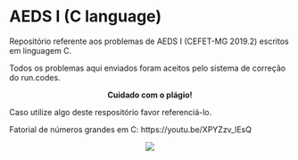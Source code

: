 # AEDS I (C language)
<p>Repositório referente aos problemas de AEDS I (CEFET-MG 2019.2) escritos em linguagem C.</p>
<p>Todos os problemas aqui enviados foram aceitos pelo sistema de correção do run.codes.</p>
<p align = "center"><strong>Cuidado com o plágio!</strong></p>
<p>Caso utilize algo deste respositório favor referenciá-lo.</p>
<p>Fatorial de números grandes em C: https://youtu.be/XPYZzv_lEsQ</p>
<p align = "center">
 <img src= https://user-images.githubusercontent.com/49538805/71648557-a162e500-2ce4-11ea-97f5-c1a4bd492cb0.jpg>
</h2>
